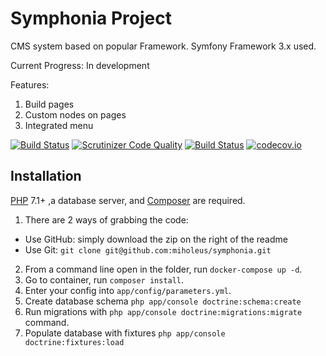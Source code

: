 Symphonia Project
==============

CMS system based on popular Framework. Symfony Framework 3.x used.

Current Progress: In development

Features:

1. Build pages
2. Custom nodes on pages
3. Integrated menu


[![Build Status](https://travis-ci.org/miholeus/symphonia.svg?branch=master)](https://travis-ci.org/miholeus/symphonia)
[![Scrutinizer Code Quality](https://scrutinizer-ci.com/g/miholeus/symphonia/badges/quality-score.png?b=master)](https://scrutinizer-ci.com/g/miholeus/symphonia/?branch=master)
[![Build Status](https://scrutinizer-ci.com/g/miholeus/symphonia/badges/build.png?b=master)](https://scrutinizer-ci.com/g/miholeus/symphonia/build-status/master)
[![codecov.io](https://codecov.io/github/miholeus/symphonia/coverage.svg?branch=master)](https://codecov.io/github/miholeus/symphonia?branch=master)

## Installation

[PHP](https://php.net) 7.1+ ,a database server, and [Composer](https://getcomposer.org) are required.

1. There are 2 ways of grabbing the code:
  * Use GitHub: simply download the zip on the right of the readme
  * Use Git: `git clone git@github.com:miholeus/symphonia.git`
2. From a command line open in the folder, run `docker-compose up -d`.
3. Go to container, run `composer install`.
4. Enter your config into `app/config/parameters.yml`.
5. Create database schema `php app/console doctrine:schema:create`
6. Run migrations with `php app/console doctrine:migrations:migrate` command.
7. Populate database with fixtures `php app/console doctrine:fixtures:load`
